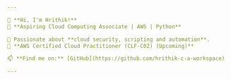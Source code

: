```yaml
---

👋 **Hi, I'm Hrithik!**  
🚀 **Aspiring Cloud Computing Associate | AWS | Python**  

🔹 Passionate about **cloud security, scripting and automation**.  
🔹 **AWS Certified Cloud Practitioner (CLF-C02) (Upcoming)**  

📫 **Find me on:** [GitHub](https://github.com/hrithik-c-a-workspace) 

---
```


<!---
hrithik-c-a-workspace/hrithik-c-a-workspace is a ✨ special ✨ repository because its `README.md` (this file) appears on your GitHub profile.
You can click the Preview link to take a look at your changes.
--->
